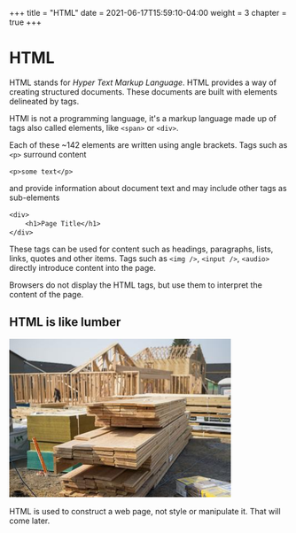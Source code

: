+++
title = "HTML"
date = 2021-06-17T15:59:10-04:00
weight = 3
chapter = true
+++

# HTML

HTML stands for _Hyper Text Markup Language_. HTML provides a way of creating structured documents. These documents are built with elements delineated by tags. 

HTMl is not a programming language, it's a markup language made up of tags also called elements, like ```<span>``` or ```<div>```. 

Each of these ~142 elements are written using angle brackets. Tags such as ```<p>``` surround content 
```
<p>some text</p>
```
and provide information about document text and may include other tags as sub-elements 
```
<div>
    <h1>Page Title</h1>
</div>
```
These tags can be used for content such as headings, paragraphs, lists, links, quotes and other items. Tags such as ```<img />```,  ```<input />```, ```<audio>``` directly introduce content into the page. 

Browsers do not display the HTML tags, but use them to interpret the content of the page.

## HTML is like lumber

<!-- ![html is like lumber](images/lumber.jpg) -->
![html is like lumber](images/lumber-house.jpg)

HTML is used to construct a web page, not style or manipulate it. That will come later. 
